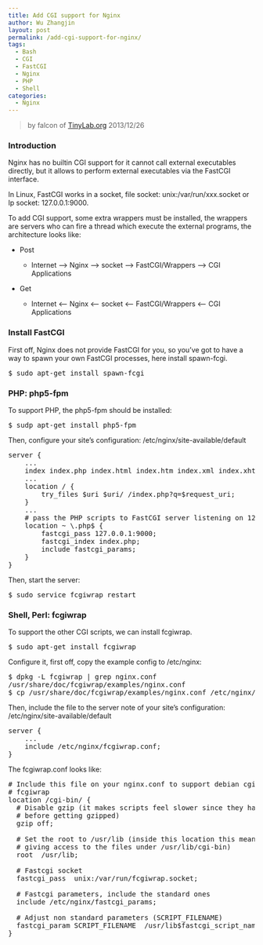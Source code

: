 ```yaml
---
title: Add CGI support for Nginx
author: Wu Zhangjin
layout: post
permalink: /add-cgi-support-for-nginx/
tags:
  - Bash
  - CGI
  - FastCGI
  - Nginx
  - PHP
  - Shell
categories:
  - Nginx
---
```


> by falcon of [TinyLab.org][2]
> 2013/12/26


### Introduction

Nginx has no builtin CGI support for it cannot call external executables directly, but it allows to perform external executables via the FastCGI interface.

In Linux, FastCGI works in a socket, file socket: unix:/var/run/xxx.socket or Ip socket: 127.0.0.1:9000.

To add CGI support, some extra wrappers must be installed, the wrappers are servers who can fire a thread which execute the external programs, the architecture looks like:

  * Post

      * Internet &#8211;> Nginx &#8211;> socket &#8211;> FastCGI/Wrappers &#8211;> CGI Applications

  * Get

      * Internet <&#8211; Nginx <&#8211; socket <&#8211; FastCGI/Wrappers <&#8211; CGI Applications

### Install FastCGI

First off, Nginx does not provide FastCGI for you, so you’ve got to have a way to spawn your own FastCGI processes, here install spawn-fcgi.

<pre>$ sudo apt-get install spawn-fcgi
</pre>

### PHP: php5-fpm

To support PHP, the php5-fpm should be installed:

<pre>$ sudp apt-get install php5-fpm
</pre>

Then, configure your site&#8217;s configuration: /etc/nginx/site-available/default

<pre>server {
    ...
    index index.php index.html index.htm index.xml index.xhtml;
    ...
    location / {
        try_files $uri $uri/ /index.php?q=$request_uri;
    }
    ...
    # pass the PHP scripts to FastCGI server listening on 127.0.0.1:9000
    location ~ \.php$ {
        fastcgi_pass 127.0.0.1:9000;
        fastcgi_index index.php;
        include fastcgi_params;
    }
}
</pre>

Then, start the server:

<pre>$ sudo service fcgiwrap restart
</pre>

### Shell, Perl: fcgiwrap

To support the other CGI scripts, we can install fcgiwrap.

<pre>$ sudo apt-get install fcgiwrap
</pre>

Configure it, first off, copy the example config to /etc/nginx:

<pre>$ dpkg -L fcgiwrap | grep nginx.conf
/usr/share/doc/fcgiwrap/examples/nginx.conf
$ cp /usr/share/doc/fcgiwrap/examples/nginx.conf /etc/nginx/fcgiwrap.conf
</pre>

Then, include the file to the server note of your site&#8217;s configuration: /etc/nginx/site-available/default

<pre>server {
    ...
    include /etc/nginx/fcgiwrap.conf;
}
</pre>

The fcgiwrap.conf looks like:

<pre># Include this file on your nginx.conf to support debian cgi-bin scripts using
# fcgiwrap
location /cgi-bin/ {
  # Disable gzip (it makes scripts feel slower since they have to complete
  # before getting gzipped)
  gzip off;

  # Set the root to /usr/lib (inside this location this means that we are
  # giving access to the files under /usr/lib/cgi-bin)
  root  /usr/lib;

  # Fastcgi socket
  fastcgi_pass  unix:/var/run/fcgiwrap.socket;

  # Fastcgi parameters, include the standard ones
  include /etc/nginx/fastcgi_params;

  # Adjust non standard parameters (SCRIPT_FILENAME)
  fastcgi_param SCRIPT_FILENAME  /usr/lib$fastcgi_script_name;
}
</pre>





 [2]: https://tinylab.org
